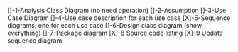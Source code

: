 []-1-Analysis Class Diagram (no need operation)
[]-2-Assumption
[]-3-Use Case Diagram
[]-4-Use case description for each use case
[X]-5-Sequence diagrams, one for each use case
[]-6-Design class diagram (show everything)
[]-7-Package diagram
[X]-8 Source code listing
[X]-9 Update sequence diagram
